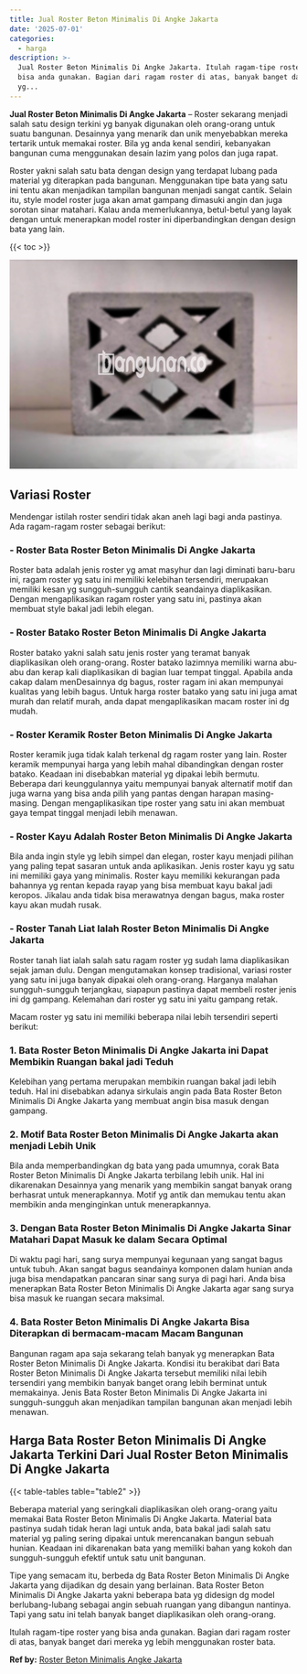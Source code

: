 ```yaml
---
title: Jual Roster Beton Minimalis Di Angke Jakarta
date: '2025-07-01'
categories:
  - harga
description: >-
  Jual Roster Beton Minimalis Di Angke Jakarta. Itulah ragam-tipe roster yang
  bisa anda gunakan. Bagian dari ragam roster di atas, banyak banget dari mereka
  yg...
---
```


**Jual Roster Beton Minimalis Di Angke Jakarta** – Roster sekarang menjadi salah satu design terkini yg banyak digunakan oleh orang-orang untuk suatu bangunan. Desainnya yang menarik dan unik menyebabkan mereka tertarik untuk memakai roster. Bila yg anda kenal sendiri, kebanyakan bangunan cuma menggunakan desain lazim yang polos dan juga rapat.

Roster yakni salah satu bata dengan design yang terdapat lubang pada material yg diterapkan pada bangunan. Menggunakan tipe bata yang satu ini tentu akan menjadikan tampilan bangunan menjadi sangat cantik. Selain itu, style model roster juga akan amat gampang dimasuki angin dan juga sorotan sinar matahari. Kalau anda memerlukannya, betul-betul yang layak dengan untuk menerapkan model roster ini diperbandingkan dengan design bata yang lain.

{{< toc >}}

![Jual Roster Beton Minimalis Di Angke Jakarta](/images/bata-roster-minimalis-24.png)

## Variasi Roster

Mendengar istilah roster sendiri tidak akan aneh lagi bagi anda pastinya. Ada ragam-ragam roster sebagai berikut:

### \- Roster Bata Roster Beton Minimalis Di Angke Jakarta

Roster bata adalah jenis roster yg amat masyhur dan lagi diminati baru-baru ini, ragam roster yg satu ini memiliki kelebihan tersendiri, merupakan memiliki kesan yg sungguh-sungguh cantik seandainya diaplikasikan. Dengan mengaplikasikan ragam roster yang satu ini, pastinya akan membuat style bakal jadi lebih elegan.

### \- Roster Batako Roster Beton Minimalis Di Angke Jakarta

Roster batako yakni salah satu jenis roster yang teramat banyak diaplikasikan oleh orang-orang. Roster batako lazimnya memiliki warna abu-abu dan kerap kali diaplikasikan di bagian luar tempat tinggal. Apabila anda cakap dalam menDesainnya dg bagus, roster ragam ini akan mempunyai kualitas yang lebih bagus. Untuk harga roster batako yang satu ini juga amat murah dan relatif murah, anda dapat mengaplikasikan macam roster ini dg mudah.

### \- Roster Keramik Roster Beton Minimalis Di Angke Jakarta

Roster keramik juga tidak kalah terkenal dg ragam roster yang lain. Roster keramik mempunyai harga yang lebih mahal dibandingkan dengan roster batako. Keadaan ini disebabkan material yg dipakai lebih bermutu. Beberapa dari keunggulannya yaitu mempunyai banyak alternatif motif dan juga warna yang bisa anda pilih yang pantas dengan harapan masing-masing. Dengan mengaplikasikan tipe roster yang satu ini akan membuat gaya tempat tinggal menjadi lebih menawan.

### \- Roster Kayu Adalah Roster Beton Minimalis Di Angke Jakarta

Bila anda ingin style yg lebih simpel dan elegan, roster kayu menjadi pilihan yang paling tepat sasaran untuk anda aplikasikan. Jenis roster kayu yg satu ini memiliki gaya yang minimalis. Roster kayu memiliki kekurangan pada bahannya yg rentan kepada rayap yang bisa membuat kayu bakal jadi keropos. Jikalau anda tidak bisa merawatnya dengan bagus, maka roster kayu akan mudah rusak.

### \- Roster Tanah Liat Ialah Roster Beton Minimalis Di Angke Jakarta

Roster tanah liat ialah salah satu ragam roster yg sudah lama diaplikasikan sejak jaman dulu. Dengan mengutamakan konsep tradisional, variasi roster yang satu ini juga banyak dipakai oleh orang-orang. Harganya malahan sungguh-sungguh terjangkau, siapapun pastinya dapat membeli roster jenis ini dg gampang. Kelemahan dari roster yg satu ini yaitu gampang retak.

Macam roster yg satu ini memiliki beberapa nilai lebih tersendiri seperti berikut:

### 1\. Bata Roster Beton Minimalis Di Angke Jakarta ini Dapat Membikin Ruangan bakal jadi Teduh

Kelebihan yang pertama merupakan membikin ruangan bakal jadi lebih teduh. Hal ini disebabkan adanya sirkulais angin pada Bata Roster Beton Minimalis Di Angke Jakarta yang membuat angin bisa masuk dengan gampang.

### 2\. Motif Bata Roster Beton Minimalis Di Angke Jakarta akan menjadi Lebih Unik

Bila anda memperbandingkan dg bata yang pada umumnya, corak Bata Roster Beton Minimalis Di Angke Jakarta terbilang lebih unik. Hal ini dikarenakan Desainnya yang menarik yang membikin sangat banyak orang berhasrat untuk menerapkannya. Motif yg antik dan memukau tentu akan membikin anda menginginkan untuk menerapkannya.

### 3\. Dengan Bata Roster Beton Minimalis Di Angke Jakarta Sinar Matahari Dapat Masuk ke dalam Secara Optimal

Di waktu pagi hari, sang surya mempunyai kegunaan yang sangat bagus untuk tubuh. Akan sangat bagus seandainya komponen dalam hunian anda juga bisa mendapatkan pancaran sinar sang surya di pagi hari. Anda bisa menerapkan Bata Roster Beton Minimalis Di Angke Jakarta agar sang surya bisa masuk ke ruangan secara maksimal.

### 4\. Bata Roster Beton Minimalis Di Angke Jakarta Bisa Diterapkan di bermacam-macam Macam Bangunan

Bangunan ragam apa saja sekarang telah banyak yg menerapkan Bata Roster Beton Minimalis Di Angke Jakarta. Kondisi itu berakibat dari Bata Roster Beton Minimalis Di Angke Jakarta tersebut memiliki nilai lebih tersendiri yang membikin banyak banget orang lebih berminat untuk memakainya. Jenis Bata Roster Beton Minimalis Di Angke Jakarta ini sungguh-sungguh akan menjadikan tampilan bangunan akan menjadi lebih menawan.

## Harga Bata Roster Beton Minimalis Di Angke Jakarta Terkini Dari Jual Roster Beton Minimalis Di Angke Jakarta

{{< table-tables table="table2" >}}

Beberapa material yang seringkali diaplikasikan oleh orang-orang yaitu memakai Bata Roster Beton Minimalis Di Angke Jakarta. Material bata pastinya sudah tidak heran lagi untuk anda, bata bakal jadi salah satu material yg paling sering dipakai untuk merencanakan bangun sebuah hunian. Keadaan ini dikarenakan bata yang memiliki bahan yang kokoh dan sungguh-sungguh efektif untuk satu unit bangunan.

Tipe yang semacam itu, berbeda dg Bata Roster Beton Minimalis Di Angke Jakarta yang dijadikan dg desain yang berlainan. Bata Roster Beton Minimalis Di Angke Jakarta yakni beberapa bata yg didesign dg model berlubang-lubang sebagai angin sebuah ruangan yang dibangun nantinya. Tapi yang satu ini telah banyak banget diaplikasikan oleh orang-orang.

Itulah ragam-tipe roster yang bisa anda gunakan. Bagian dari ragam roster di atas, banyak banget dari mereka yg lebih menggunakan roster bata.

**Ref by:** [Roster Beton Minimalis Angke Jakarta](https://id.wikipedia.org/wiki/Roster)

